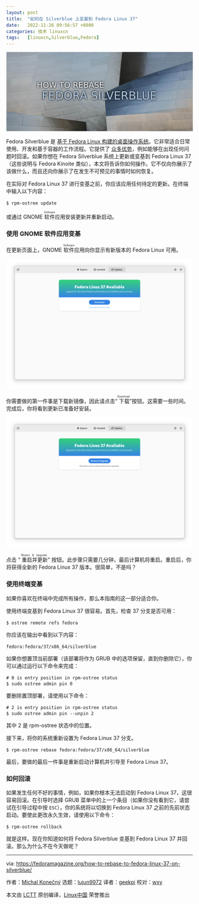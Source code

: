```yaml
---
layout: post
title:	"如何在 Silverblue 上变基到 Fedora Linux 37"
date:	2022-11-26 09:56:57 +0800 
categories:	技术 linuxcn 
tags:	[linuxcn,Silverblue,Fedora]
---
```



![](/Asserts/Images/album/202211/26/095658eb3ldbbfxexfvf3v.jpg)


Fedora Silverblue 是 [基于 Fedora Linux 构建的桌面操作系统](https://docs.fedoraproject.org/en-US/fedora-silverblue/)。它非常适合日常使用、开发和基于容器的工作流程。它提供了 [众多优势](https://fedoramagazine.org/give-fedora-silverblue-a-test-drive/)，例如能够在出现任何问题时回滚。如果你想在 Fedora Silverblue 系统上更新或变基到 Fedora Linux 37（这些说明与 Fedora Kinoite 类似），本文将告诉你如何操作。它不仅向你展示了该做什么，而且还向你展示了在发生不可预见的事情时如何恢复。


在实际对 Fedora Linux 37 进行变基之前，你应该应用任何待定的更新。在终端中输入以下内容：



```
$ rpm-ostree update

```

或通过 GNOME <ruby> 软件 <rt>  Software </rt></ruby> 应用安装更新并重新启动。


### 使用 GNOME 软件应用变基


在更新页面上，GNOME <ruby> 软件 <rt>  Software </rt></ruby> 应用向你显示有新版本的 Fedora Linux 可用。


![Fedora 37 更新可用](/Asserts/Images/album/202211/26/095659ro8doz2lj8pp92zj.png)


你需要做的第一件事是下载新镜像，因此请点击“<ruby> 下载 <rt>  Download </rt></ruby>”按钮。这需要一些时间。完成后，你将看到更新已准备好安装。


![Fedora 37 更新准备好安装](/Asserts/Images/album/202211/26/095700u9kzo0mkw88x7r89.png)


点击 “<ruby> 重启并更新 <rt>  Restart &amp; Upgrade </rt></ruby>” 按钮。此步骤只需要几分钟，最后计算机将重启。重启后，你将获得全新的 Fedora Linux 37 版本。很简单，不是吗？


### 使用终端变基


如果你喜欢在终端中完成所有操作，那么本指南的这一部分适合你。


使用终端变基到 Fedora Linux 37 很容易。首先，检查 37 分支是否可用：



```
$ ostree remote refs fedora

```

你应该在输出中看到以下内容：



```
fedora:fedora/37/x86_64/silverblue

```

如果你想置顶当前部署（该部署将作为 GRUB 中的选项保留，直到你删除它），你可以通过运行以下命令来完成：



```
# 0 is entry position in rpm-ostree status
$ sudo ostree admin pin 0

```

要删除置顶部署，请使用以下命令：



```
# 2 is entry position in rpm-ostree status
$ sudo ostree admin pin --unpin 2

```

其中 2 是 rpm-ostree 状态中的位置。


接下来，将你的系统重新设置为 Fedora Linux 37 分支。



```
$ rpm-ostree rebase fedora:fedora/37/x86_64/silverblue

```

最后，要做的最后一件事是重新启动计算机并引导至 Fedora Linux 37。


### 如何回滚


如果发生任何不好的事情，例如，如果你根本无法启动到 Fedora Linux 37，这很容易回滚。在引导时选择 GRUB 菜单中的上一个条目（如果你没有看到它，请尝试在引导过程中按 `ESC`），你的系统将以切换到 Fedora Linux 37 之前的先前状态启动。要使此更改永久生效，请使用以下命令：



```
$ rpm-ostree rollback

```

就是这样。现在你知道如何将 Fedora Silverblue 变基到 Fedora Linux 37 并回滚。那么为什么不在今天做呢？




---


via: <https://fedoramagazine.org/how-to-rebase-to-fedora-linux-37-on-silverblue/>


作者：[Michal Konečný](https://fedoramagazine.org/author/zlopez/) 选题：[lujun9972](https://github.com/lujun9972) 译者：[geekpi](https://github.com/geekpi) 校对：[wxy](https://github.com/wxy)


本文由 [LCTT](https://github.com/LCTT/TranslateProject) 原创编译，[Linux中国](https://linux.cn/) 荣誉推出
